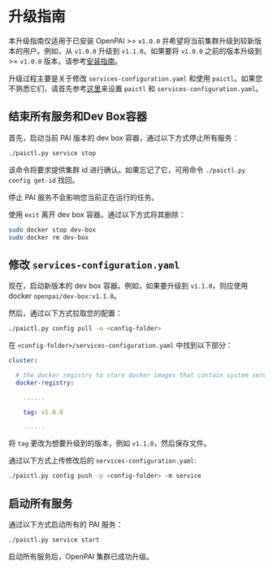 # 升级指南

本升级指南仅适用于已安装 OpenPAI >= `v1.0.0` 并希望将当前集群升级到较新版本的用户。例如，从 `v1.0.0` 升级到 `v1.1.0`。如果要将 `v1.0.0` 之前的版本升级到 >= `v1.0.0` 版本，请参考[安装指南](./安装指南.md)。

升级过程主要是关于修改 `services-configuration.yaml` 和使用 `paictl`。如果您不熟悉它们，请首先参考[这里](./基础管理操作.md#pai-service-management-and-paictl)来设置 `paictl` 和 `services-configuration.yaml`。

## 结束所有服务和Dev Box容器

首先，启动当前 PAI 版本的 dev box 容器，通过以下方式停止所有服务：

```bash
./paictl.py service stop
```

该命令将要求提供集群 id 进行确认。如果忘记了它，可用命令 `./paictl.py config get-id` 找回。

停止 PAI 服务不会影响您当前正在运行的任务。

使用 `exit` 离开 dev box 容器。通过以下方式将其删除：

```bash
sudo docker stop dev-box
sudo docker rm dev-box
```

## 修改 `services-configuration.yaml`

现在，启动新版本的 dev box 容器。例如，如果要升级到 `v1.1.0`，则应使用 docker `openpai/dev-box:v1.1.0`。

然后，通过以下方式拉取您的配置：

```bash
./paictl.py config pull -o <config-folder>
```

在 `<config-folder>/services-configuration.yaml` 中找到以下部分：

```yaml
cluster:

  # the docker registry to store docker images that contain system services like frameworklauncher, hadoop, etc.
  docker-registry:

    ......

    tag: v1.0.0

    ......
```

将 `tag` 更改为想要升级到的版本，例如 `v1.1.0`，然后保存文件。

通过以下方式上传修改后的 `services-configuration.yaml`:

```bash
./paictl.py config push -p <config-folder> -m service
```

## 启动所有服务

通过以下方式启动所有的 PAI 服务：

```bash
./paictl.py service start
```

启动所有服务后，OpenPAI 集群已成功升级。